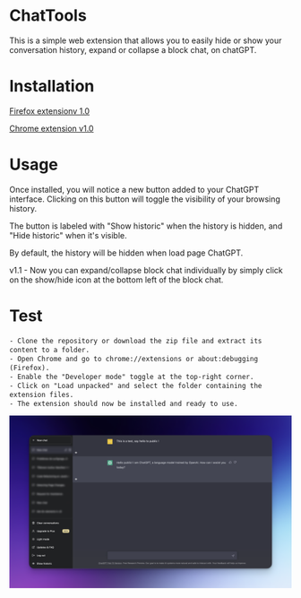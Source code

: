 # ChatTools

This is a simple web extension that allows you to easily hide or show your conversation history, expand or collapse a block chat, on chatGPT.
# Installation

   [Firefox extensionv 1.0](https://addons.mozilla.org/fr/firefox/addon/chattools/)
   
   [Chrome extension v1.0](https://chrome.google.com/webstore/detail/nckgcgkfgoghbiklepnmppjlencpkffd)

# Usage

Once installed, you will notice a new button added to your ChatGPT interface. Clicking on this button will toggle the visibility of your browsing history.

The button is labeled with "Show historic" when the history is hidden, and "Hide historic" when it's visible.

By default, the history will be hidden when load page ChatGPT.

v1.1 - Now you can expand/collapse block chat individually by simply click on the show/hide icon at the bottom left of the block chat.

# Test

    - Clone the repository or download the zip file and extract its content to a folder.
    - Open Chrome and go to chrome://extensions or about:debugging (Firefox).
    - Enable the "Developer mode" toggle at the top-right corner.
    - Click on "Load unpacked" and select the folder containing the extension files.
    - The extension should now be installed and ready to use.
    
    
![Screenshot](./assets/chattools.png)
